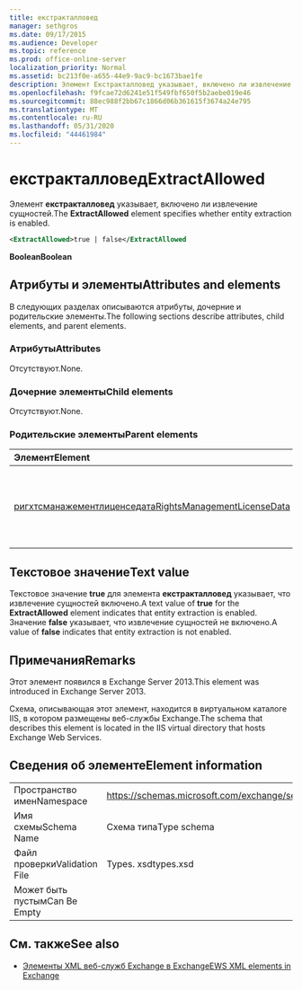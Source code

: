 ```yaml
---
title: екстракталловед
manager: sethgros
ms.date: 09/17/2015
ms.audience: Developer
ms.topic: reference
ms.prod: office-online-server
localization_priority: Normal
ms.assetid: bc213f0e-a655-44e9-9ac9-bc1673bae1fe
description: Элемент Екстракталловед указывает, включено ли извлечение сущностей.
ms.openlocfilehash: f9fcae72d6241e51f549fbf650f5b2aebe019e46
ms.sourcegitcommit: 88ec988f2bb67c1866d06b361615f3674a24e795
ms.translationtype: MT
ms.contentlocale: ru-RU
ms.lasthandoff: 05/31/2020
ms.locfileid: "44461984"
---
```

# <a name="extractallowed"></a><span data-ttu-id="eaf43-103">екстракталловед</span><span class="sxs-lookup"><span data-stu-id="eaf43-103">ExtractAllowed</span></span>

<span data-ttu-id="eaf43-104">Элемент **екстракталловед** указывает, включено ли извлечение сущностей.</span><span class="sxs-lookup"><span data-stu-id="eaf43-104">The **ExtractAllowed** element specifies whether entity extraction is enabled.</span></span> 
  
```XML
<ExtractAllowed>true | false</ExtractAllowed
```

 <span data-ttu-id="eaf43-105">**Boolean**</span><span class="sxs-lookup"><span data-stu-id="eaf43-105">**Boolean**</span></span>
## <a name="attributes-and-elements"></a><span data-ttu-id="eaf43-106">Атрибуты и элементы</span><span class="sxs-lookup"><span data-stu-id="eaf43-106">Attributes and elements</span></span>

<span data-ttu-id="eaf43-107">В следующих разделах описываются атрибуты, дочерние и родительские элементы.</span><span class="sxs-lookup"><span data-stu-id="eaf43-107">The following sections describe attributes, child elements, and parent elements.</span></span>
  
### <a name="attributes"></a><span data-ttu-id="eaf43-108">Атрибуты</span><span class="sxs-lookup"><span data-stu-id="eaf43-108">Attributes</span></span>

<span data-ttu-id="eaf43-109">Отсутствуют.</span><span class="sxs-lookup"><span data-stu-id="eaf43-109">None.</span></span>
  
### <a name="child-elements"></a><span data-ttu-id="eaf43-110">Дочерние элементы</span><span class="sxs-lookup"><span data-stu-id="eaf43-110">Child elements</span></span>

<span data-ttu-id="eaf43-111">Отсутствуют.</span><span class="sxs-lookup"><span data-stu-id="eaf43-111">None.</span></span>
  
### <a name="parent-elements"></a><span data-ttu-id="eaf43-112">Родительские элементы</span><span class="sxs-lookup"><span data-stu-id="eaf43-112">Parent elements</span></span>

|<span data-ttu-id="eaf43-113">**Элемент**</span><span class="sxs-lookup"><span data-stu-id="eaf43-113">**Element**</span></span>|<span data-ttu-id="eaf43-114">**Описание**</span><span class="sxs-lookup"><span data-stu-id="eaf43-114">**Description**</span></span>|
|:-----|:-----|
|[<span data-ttu-id="eaf43-115">ригхтсманажементлиценседата</span><span class="sxs-lookup"><span data-stu-id="eaf43-115">RightsManagementLicenseData</span></span>](rightsmanagementlicensedata.md) <br/> |<span data-ttu-id="eaf43-116">Указывает сведения о лицензии на управление правами.</span><span class="sxs-lookup"><span data-stu-id="eaf43-116">Specifies information about the rights management license.</span></span>  <br/> |
   
## <a name="text-value"></a><span data-ttu-id="eaf43-117">Текстовое значение</span><span class="sxs-lookup"><span data-stu-id="eaf43-117">Text value</span></span>

<span data-ttu-id="eaf43-118">Текстовое значение **true** для элемента **екстракталловед** указывает, что извлечение сущностей включено.</span><span class="sxs-lookup"><span data-stu-id="eaf43-118">A text value of **true** for the **ExtractAllowed** element indicates that entity extraction is enabled.</span></span> <span data-ttu-id="eaf43-119">Значение **false** указывает, что извлечение сущностей не включено.</span><span class="sxs-lookup"><span data-stu-id="eaf43-119">A value of **false** indicates that entity extraction is not enabled.</span></span> 
  
## <a name="remarks"></a><span data-ttu-id="eaf43-120">Примечания</span><span class="sxs-lookup"><span data-stu-id="eaf43-120">Remarks</span></span>

<span data-ttu-id="eaf43-121">Этот элемент появился в Exchange Server 2013.</span><span class="sxs-lookup"><span data-stu-id="eaf43-121">This element was introduced in Exchange Server 2013.</span></span>
  
<span data-ttu-id="eaf43-122">Схема, описывающая этот элемент, находится в виртуальном каталоге IIS, в котором размещены веб-службы Exchange.</span><span class="sxs-lookup"><span data-stu-id="eaf43-122">The schema that describes this element is located in the IIS virtual directory that hosts Exchange Web Services.</span></span>
  
## <a name="element-information"></a><span data-ttu-id="eaf43-123">Сведения об элементе</span><span class="sxs-lookup"><span data-stu-id="eaf43-123">Element information</span></span>

|||
|:-----|:-----|
|<span data-ttu-id="eaf43-124">Пространство имен</span><span class="sxs-lookup"><span data-stu-id="eaf43-124">Namespace</span></span>  <br/> |https://schemas.microsoft.com/exchange/services/2006/types  <br/> |
|<span data-ttu-id="eaf43-125">Имя схемы</span><span class="sxs-lookup"><span data-stu-id="eaf43-125">Schema Name</span></span>  <br/> |<span data-ttu-id="eaf43-126">Схема типа</span><span class="sxs-lookup"><span data-stu-id="eaf43-126">Type schema</span></span>  <br/> |
|<span data-ttu-id="eaf43-127">Файл проверки</span><span class="sxs-lookup"><span data-stu-id="eaf43-127">Validation File</span></span>  <br/> |<span data-ttu-id="eaf43-128">Types. xsd</span><span class="sxs-lookup"><span data-stu-id="eaf43-128">types.xsd</span></span>  <br/> |
|<span data-ttu-id="eaf43-129">Может быть пустым</span><span class="sxs-lookup"><span data-stu-id="eaf43-129">Can Be Empty</span></span>  <br/> ||
   
## <a name="see-also"></a><span data-ttu-id="eaf43-130">См. также</span><span class="sxs-lookup"><span data-stu-id="eaf43-130">See also</span></span>



- [<span data-ttu-id="eaf43-131">Элементы XML веб-служб Exchange в Exchange</span><span class="sxs-lookup"><span data-stu-id="eaf43-131">EWS XML elements in Exchange</span></span>](ews-xml-elements-in-exchange.md)

